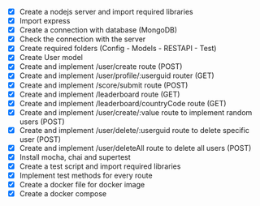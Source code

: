 - [x] Create a nodejs server and import required libraries
- [x] Import express
- [x] Create a connection with database (MongoDB)
- [x] Check the connection with the server
- [x] Create required folders (Config - Models - RESTAPI - Test)
- [x] Create User model
- [x] Create and implement /user/create route (POST)
- [x] Create and implement /user/profile/:userguid router (GET)
- [x] Create and implement /score/submit route (POST)
- [x] Create and implement /leaderboard route (GET)
- [x] Create and implement /leaderboard/countryCode route (GET)
- [x] Create and implement /user/create/:value route to implement random users (POST)
- [x] Create and implement /user/delete/:userguid route to delete specific user (POST)
- [x] Create and implement /user/deleteAll route to delete all users (POST)
- [x] Install mocha, chai and supertest
- [x] Create a test script and import required libraries
- [x] Implement test methods for every route
- [x] Create a docker file for docker image
- [x] Create a docker compose